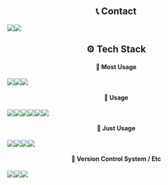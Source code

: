 
<h2 align="center">📞 Contact </h2>
<div style="display:flex; flex-direction:row;" align="center">
    <a href="mailto:kwoojiny@gmail.com"><img src="https://img.shields.io/badge/Gmail-EA4335?style=flat-square&logo=Gmail&logoColor=white&link=mailto:kwoojiny@gmail.com"></a>
    <a href="https://open.kakao.com/o/sPHEHsXg"><img src="https://img.shields.io/badge/KakaoTalk-FFCD00?style=flat-square&logoColor=black&logo=KakaoTalk"></a>
</div>

<h2 align="center">⚙ Tech Stack </h2>
<h4 align="center">📌 Most Usage </h4>
<div style="display:flex; flex-direction:row;" align="center">
    <img src ="https://img.shields.io/badge/C%23-512BD4.svg?&style=flat-square&logo=C%23&logoColor=white"/>
    <img src ="https://img.shields.io/badge/Unity-000000.svg?&style=flat-square&logo=unity&logoColor=white"/>
    <img src="https://img.shields.io/badge/Android_Studio-3DDC84?logo=android&logoColor=white"/>
</div>
<h4 align="center">📌 Usage </h4>
<div style="display:flex; flex-direction:row;" align="center">
    <img src ="https://img.shields.io/badge/C++-%2300599C.svg?logo=c%2B%2B&logoColor=white"/>
    <img src ="https://img.shields.io/badge/javascript-blue?logo=javascript"/>
    <img src ="https://img.shields.io/badge/MySQL-4479A1?logo=mysql&logoColor=fff"/>
    <img src="https://img.shields.io/badge/Java-%23ED8B00.svg?logo=openjdk&logoColor=white"/>
    <img src="https://img.shields.io/badge/Kotlin-%237F52FF.svg?logo=kotlin&logoColor=white"/>
    <img src="https://img.shields.io/badge/Python-3776AB?logo=python&logoColor=fff"/>
</div>
<h4 align="center">📌 Just Usage </h4>
<div style="display:flex; flex-direction:row;" align="center">
    <img src="https://img.shields.io/badge/macOS-000000?logo=apple&logoColor=F0F0F0"/>
    <img src="https://img.shields.io/badge/Ubuntu-E95420?logo=ubuntu&logoColor=white"/>
    <img src ="https://img.shields.io/badge/Oracle%20Cloud-F80000?logo=oracle&logoColor=white"/>
    <img src ="https://img.shields.io/badge/AWS-%23FF9900.svg?logo=amazon-web-services&logoColor=white"/>
</div>

<h4 align="center">🔧 Version Control System / Etc </h4>
<div style="display:flex; flex-direction:row;" align="center">
    <img src ="https://img.shields.io/badge/GitLab%20CI-FC6D26?logo=gitlab&logoColor=fff"/>
    <img src ="https://img.shields.io/badge/Jenkins-D24939?logo=jenkins&logoColor=white"/>
    <img src ="https://img.shields.io/badge/Bitbucket-0052CC?logo=bitbucket&logoColor=white"/>
</div>
